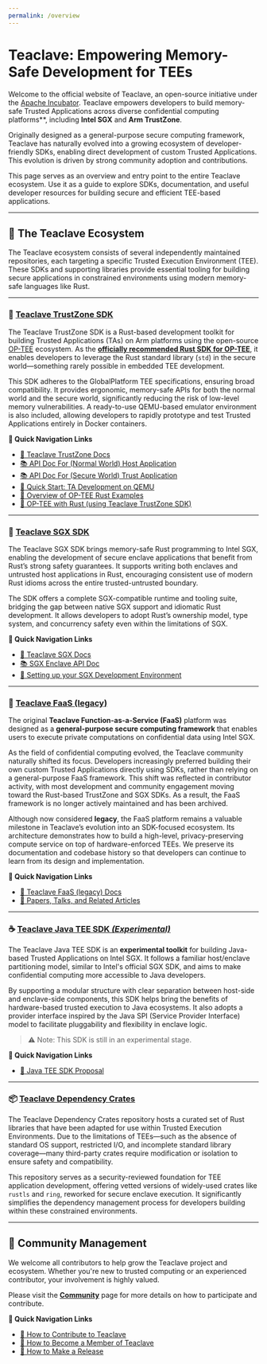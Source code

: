 ```yaml
---
permalink: /overview
---
```


# Teaclave: Empowering Memory-Safe Development for TEEs

Welcome to the official website of Teaclave, an open-source initiative under the [Apache Incubator](https://incubator.apache.org/). Teaclave empowers developers to build memory-safe Trusted Applications across diverse confidential computing platforms**, including **Intel SGX** and **Arm TrustZone**.

Originally designed as a general-purpose secure computing framework, Teaclave has naturally evolved into a growing ecosystem of developer-friendly SDKs, enabling direct development of custom Trusted Applications. This evolution is driven by strong community adoption and contributions.

This page serves as an overview and entry point to the entire Teaclave ecosystem. Use it as a guide to explore SDKs, documentation, and useful developer resources for building secure and efficient TEE-based applications.

---

## 🔧 The Teaclave Ecosystem

The Teaclave ecosystem consists of several independently maintained repositories, each targeting a specific Trusted Execution Environment (TEE). These SDKs and supporting libraries provide essential tooling for building secure applications in constrained environments using modern memory-safe languages like Rust.

---

### 🔐 [Teaclave TrustZone SDK](https://github.com/apache/incubator-teaclave-trustzone-sdk/)

The Teaclave TrustZone SDK is a Rust-based development toolkit for building Trusted Applications (TAs) on Arm platforms using the open-source [OP-TEE](https://optee.readthedocs.io/) ecosystem. As the [**officially recommended Rust SDK for OP-TEE**](https://optee.readthedocs.io/en/latest/building/optee_with_rust.html), it enables developers to leverage the Rust standard library (`std`) in the secure world—something rarely possible in embedded TEE development.

This SDK adheres to the GlobalPlatform TEE specifications, ensuring broad compatibility. It provides ergonomic, memory-safe APIs for both the normal world and the secure world, significantly reducing the risk of low-level memory vulnerabilities. A ready-to-use QEMU-based emulator environment is also included, allowing developers to rapidly prototype and test Trusted Applications entirely in Docker containers.

**📄 Quick Navigation Links**
- [📘 Teaclave TrustZone Docs](/trustzone-sdk-docs)
- [📚 API Doc For (Normal World) Host Application](https://teaclave.apache.org/api-docs/trustzone-sdk/optee_teec/)
- [📚 API Doc For (Secure World) Trust Application](https://teaclave.apache.org/api-docs/trustzone-sdk/optee_utee/)
- [🚀 Quick Start: TA Development on QEMU](/trustzone-sdk-docs/emulate-and-dev-in-docker.md)
- [🚀 Overview of OP-TEE Rust Examples](/trustzone-sdk-docs/overview-of-optee-rust-examples)
- [🔗 OP-TEE with Rust (using Teaclave TrustZone SDK)](https://optee.readthedocs.io/en/latest/building/optee_with_rust.html)

---

### 🔐 [Teaclave SGX SDK](https://github.com/apache/incubator-teaclave-sgx-sdk/)

The Teaclave SGX SDK brings memory-safe Rust programming to Intel SGX, enabling the development of secure enclave applications that benefit from Rust’s strong safety guarantees. It supports writing both enclaves and untrusted host applications in Rust, encouraging consistent use of modern Rust idioms across the entire trusted-untrusted boundary.

The SDK offers a complete SGX-compatible runtime and tooling suite, bridging the gap between native SGX support and idiomatic Rust development. It allows developers to adopt Rust’s ownership model, type system, and concurrency safety even within the limitations of SGX.

**📄 Quick Navigation Links**
- [📘 Teaclave SGX Docs](/sgx-sdk-docs/)
- [📚 SGX Enclave API Doc](https://teaclave.apache.org/api-docs/sgx-sdk/)
- [🚀 Setting up your SGX Development Environment](/sgx-sdk-docs/environment-setup)

---

### 🔐 [Teaclave FaaS (legacy)](https://github.com/apache/incubator-teaclave/tree/legacy)

The original **Teaclave Function-as-a-Service (FaaS)** platform was designed as a **general-purpose secure computing framework** that enables users to execute private computations on confidential data using Intel SGX.

As the field of confidential computing evolved, the Teaclave community naturally shifted its focus. Developers increasingly preferred building their own custom Trusted Applications directly using SDKs, rather than relying on a general-purpose FaaS framework. This shift was reflected in contributor activity, with most development and community engagement moving toward the Rust-based TrustZone and SGX SDKs. As a result, the FaaS framework is no longer actively maintained and has been archived.

Although now considered **legacy**, the FaaS platform remains a valuable milestone in Teaclave’s evolution into an SDK-focused ecosystem. Its architecture demonstrates how to build a high-level, privacy-preserving compute service on top of hardware-enforced TEEs.  We preserve its documentation and codebase history so that developers can continue to learn from its design and implementation.

**📄 Quick Navigation Links**
- [📘 Teaclave FaaS (legacy) Docs](/docs/)
- [📘 Papers, Talks, and Related Articles](/docs/papers-talks)

---

### ☕ [Teaclave Java TEE SDK *(Experimental)*](https://github.com/apache/incubator-teaclave-java-tee-sdk/)

The Teaclave Java TEE SDK is an **experimental toolkit** for building Java-based Trusted Applications on Intel SGX. It follows a familiar host/enclave partitioning model, similar to Intel's official SGX SDK, and aims to make confidential computing more accessible to Java developers.

By supporting a modular structure with clear separation between host-side and enclave-side components, this SDK helps bring the benefits of hardware-based trusted execution to Java ecosystems. It also adopts a provider interface inspired by the Java SPI (Service Provider Interface) model to facilitate pluggability and flexibility in enclave logic.

> ⚠️ Note: This SDK is still in an experimental stage.

**📄 Quick Navigation Links**
- [📘 Java TEE SDK Proposal](/blog/2022/10/08/accepting-java-enclave-proposal)

---

### 📦 [Teaclave Dependency Crates](https://github.com/apache/incubator-teaclave-crates)

The Teaclave Dependency Crates repository hosts a curated set of Rust libraries that have been adapted for use within Trusted Execution Environments. Due to the limitations of TEEs—such as the absence of standard OS support, restricted I/O, and incomplete standard library coverage—many third-party crates require modification or isolation to ensure safety and compatibility.

This repository serves as a security-reviewed foundation for TEE application development, offering vetted versions of widely-used crates like `rustls` and `ring`, reworked for secure enclave execution. It significantly simplifies the dependency management process for developers building within these constrained environments.

---

## 👥 Community Management

We welcome all contributors to help grow the Teaclave project and ecosystem. Whether you're new to trusted computing or an experienced contributor, your involvement is highly valued.

Please visit the [**Community**](/community) page for more details on how to participate and contribute.

**📄 Quick Navigation Links**
- [🚀 How to Contribute to Teaclave](/contributing)
- [🚀 How to Become a Member of Teaclave](/becoming-a-member)
- [🚀 How to Make a Release](/release-guide)
